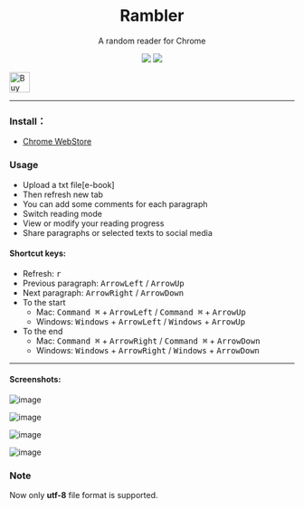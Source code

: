 <h1 align="center">Rambler</h1>
<p align="center">A random reader for Chrome</p>
<p align="center">
   <a href="https://github.com/solobat/rambler/releases"><img src="https://img.shields.io/badge/lastest_version-1.7.0-blue.svg"></a>
   <a target="_blank" href="https://chrome.google.com/webstore/detail/rambler/oamcmbjempabepcfnnioodcffeejkhjn"><img src="https://img.shields.io/badge/download-_chrome_webstore-brightgreen.svg"></a>

</p>

<a href='https://ko-fi.com/H2H3N7MF' target='_blank'><img height='36' style='border:0px;height:36px;' src='https://az743702.vo.msecnd.net/cdn/kofi2.png?v=0' border='0' alt='Buy Me a Coffee at ko-fi.com' /></a>
***

### Install：
- [Chrome WebStore](https://chrome.google.com/webstore/detail/rambler/oamcmbjempabepcfnnioodcffeejkhjn)

### Usage
- Upload a txt file[e-book]
- Then refresh new tab
- You can add some comments for each paragraph
- Switch reading mode
- View or modify your reading progress
- Share paragraphs or selected texts to social media

#### Shortcut keys:
- Refresh: <kbd>r</kbd>
- Previous paragraph: <kbd>ArrowLeft</kbd> / <kbd>ArrowUp</kbd>
- Next paragraph: <kbd>ArrowRight</kbd> / <kbd>ArrowDown</kbd>
- To the start
    - Mac: <kbd>Command ⌘</kbd> + <kbd>ArrowLeft</kbd> / <kbd>Command ⌘</kbd> + <kbd>ArrowUp</kbd>
    - Windows: <kbd>Windows</kbd> + <kbd>ArrowLeft</kbd> / <kbd>Windows</kbd> + <kbd>ArrowUp</kbd>
- To the end
    - Mac: <kbd>Command ⌘</kbd> + <kbd>ArrowRight</kbd> / <kbd>Command ⌘</kbd> + <kbd>ArrowDown</kbd>
    - Windows: <kbd>Windows</kbd> + <kbd>ArrowRight</kbd> / <kbd>Windows</kbd> + <kbd>ArrowDown</kbd>

---
#### Screenshots:
![image](https://user-images.githubusercontent.com/1894203/50337401-f570b080-054b-11e9-926c-7a7d329c67cb.png)

![image](https://user-images.githubusercontent.com/1894203/50337383-e7bb2b00-054b-11e9-9415-a6cd5a904544.png)

![image](https://user-images.githubusercontent.com/1894203/50337415-028d9f80-054c-11e9-9251-12701b5a4ee3.png)

![image](https://user-images.githubusercontent.com/1894203/50195493-49c43680-037a-11e9-9404-61b9e1933532.png)


### Note
Now only **utf-8** file format is supported.
